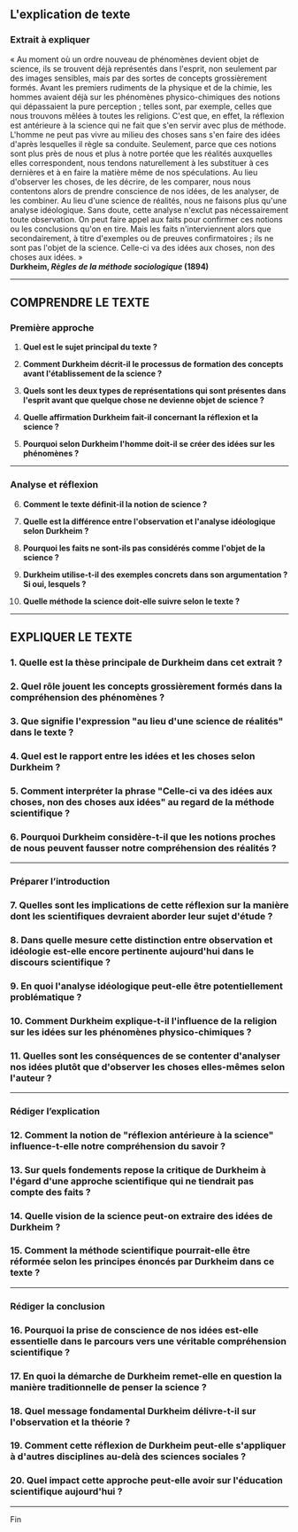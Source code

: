 ## L'explication de texte

### Extrait à expliquer
« Au moment où un ordre nouveau de phénomènes devient objet de science, ils se trouvent déjà représentés dans l'esprit, non seulement par des images sensibles, mais par des sortes de concepts grossièrement formés. Avant les premiers rudiments de la physique et de la chimie, les hommes avaient déjà sur les phénomènes physico-chimiques des notions qui dépassaient la pure perception ; telles sont, par exemple, celles que nous trouvons mêlées à toutes les religions. C'est que, en effet, la réflexion est antérieure à la science qui ne fait que s'en servir avec plus de méthode. L'homme ne peut pas vivre au milieu des choses sans s'en faire des idées d'après lesquelles il règle sa conduite. Seulement, parce que ces notions sont plus près de nous et plus à notre portée que les réalités auxquelles elles correspondent, nous tendons naturellement à les substituer à ces dernières et à en faire la matière même de nos spéculations. Au lieu d'observer les choses, de les décrire, de les comparer, nous nous contentons alors de prendre conscience de nos idées, de les analyser, de les combiner. Au lieu d'une science de réalités, nous ne faisons plus qu'une analyse idéologique. Sans doute, cette analyse n'exclut pas nécessairement toute observation. On peut faire appel aux faits pour confirmer ces notions ou les conclusions qu'on en tire. Mais les faits n'interviennent alors que secondairement, à titre d'exemples ou de preuves confirmatoires ; ils ne sont pas l'objet de la science. Celle-ci va des idées aux choses, non des choses aux idées. »  
**Durkheim, _Règles de la méthode sociologique_ (1894)**

---

## COMPRENDRE LE TEXTE

### Première approche

1. **Quel est le sujet principal du texte ?**

2. **Comment Durkheim décrit-il le processus de formation des concepts avant l'établissement de la science ?**

3. **Quels sont les deux types de représentations qui sont présentes dans l'esprit avant que quelque chose ne devienne objet de science ?**

4. **Quelle affirmation Durkheim fait-il concernant la réflexion et la science ?**

5. **Pourquoi selon Durkheim l'homme doit-il se créer des idées sur les phénomènes ?**

---

### Analyse et réflexion

6. **Comment le texte définit-il la notion de science ?**

7. **Quelle est la différence entre l'observation et l'analyse idéologique selon Durkheim ?**

8. **Pourquoi les faits ne sont-ils pas considérés comme l'objet de la science ?**

9. **Durkheim utilise-t-il des exemples concrets dans son argumentation ? Si oui, lesquels ?**

10. **Quelle méthode la science doit-elle suivre selon le texte ?**

---

## EXPLIQUER LE TEXTE

### 1. Quelle est la thèse principale de Durkheim dans cet extrait ?

### 2. Quel rôle jouent les concepts grossièrement formés dans la compréhension des phénomènes ? 

### 3. Que signifie l'expression "au lieu d'une science de réalités" dans le texte ?

### 4. Quel est le rapport entre les idées et les choses selon Durkheim ?

### 5. Comment interpréter la phrase "Celle-ci va des idées aux choses, non des choses aux idées" au regard de la méthode scientifique ?

### 6. Pourquoi Durkheim considère-t-il que les notions proches de nous peuvent fausser notre compréhension des réalités ?

---

### Préparer l’introduction

### 7. Quelles sont les implications de cette réflexion sur la manière dont les scientifiques devraient aborder leur sujet d'étude ?

### 8. Dans quelle mesure cette distinction entre observation et idéologie est-elle encore pertinente aujourd'hui dans le discours scientifique ?

### 9. En quoi l'analyse idéologique peut-elle être potentiellement problématique ?

### 10. Comment Durkheim explique-t-il l'influence de la religion sur les idées sur les phénomènes physico-chimiques ? 

### 11. Quelles sont les conséquences de se contenter d'analyser nos idées plutôt que d'observer les choses elles-mêmes selon l'auteur ?

---

### Rédiger l’explication

### 12. Comment la notion de "réflexion antérieure à la science" influence-t-elle notre compréhension du savoir ?

### 13. Sur quels fondements repose la critique de Durkheim à l'égard d'une approche scientifique qui ne tiendrait pas compte des faits ?

### 14. Quelle vision de la science peut-on extraire des idées de Durkheim ?

### 15. Comment la méthode scientifique pourrait-elle être réformée selon les principes énoncés par Durkheim dans ce texte ?

---

### Rédiger la conclusion

### 16. Pourquoi la prise de conscience de nos idées est-elle essentielle dans le parcours vers une véritable compréhension scientifique ?

### 17. En quoi la démarche de Durkheim remet-elle en question la manière traditionnelle de penser la science ?

### 18. Quel message fondamental Durkheim délivre-t-il sur l'observation et la théorie ?

### 19. Comment cette réflexion de Durkheim peut-elle s'appliquer à d'autres disciplines au-delà des sciences sociales ?

### 20. Quel impact cette approche peut-elle avoir sur l'éducation scientifique aujourd'hui ? 

--- 

Fin